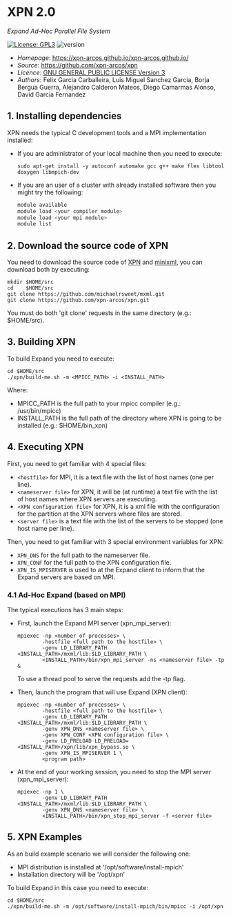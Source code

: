 # XPN 2.0
*Expand Ad-Hoc Parallel File System*

[![License: GPL3](https://img.shields.io/badge/License-GPL3-blue.svg)](https://opensource.org/licenses/GPL-3.0)
![version](https://img.shields.io/badge/version-2.0-blue)

* *Homepage*: https://xpn-arcos.github.io/xpn-arcos.github.io/
* *Source*:   https://github.com/xpn-arcos/xpn
* *Licence*:  [GNU GENERAL PUBLIC LICENSE Version 3](https://github.com/dcamarmas/xpn/blob/master/COPYING)</br>
* *Authors*:  Felix Garcia Carballeira, Luis Miguel Sanchez Garcia, Borja Bergua Guerra, Alejandro Calderon Mateos, Diego Camarmas Alonso, David Garcia Fernandez



## 1. Installing dependencies

XPN needs the typical C development tools and a MPI implementation installed:
  * If you are administrator of your local machine then you need to execute:
    ```
    sudo apt-get install -y autoconf automake gcc g++ make flex libtool doxygen libmpich-dev
    ```
  * If you are an user of a cluster with already installed software then you might try the following:
    ```bash
    module available
    module load <your compiler module>
    module load <your mpi module>
    module list
    ```


## 2. Download the source code of XPN

You need to download the source code of [XPN](https://xpn-arcos.github.io/arcos-xpn.github.io/) and [minixml](http://www.minixml.org), you can download both by executing:
```
mkdir $HOME/src
cd    $HOME/src
git clone https://github.com/michaelrsweet/mxml.git
git clone https://github.com/xpn-arcos/xpn.git
```

You must do both 'git clone' requests in the same directory (e.g.: $HOME/src).


## 3. Building XPN 

To build Expand you need to execute:
```
cd $HOME/src
./xpn/build-me.sh -m <MPICC_PATH> -i <INSTALL_PATH>
```
Where:
  * MPICC_PATH is the full path to your mpicc compiler (e.g.: /usr/bin/mpicc) 
  * INSTALL_PATH is the full path of the directory where XPN is going to be installed (e.g.: $HOME/bin_xpn)


## 4. Executing XPN

First, you need to get familiar with 4 special files:
  * ```<hostfile>``` for MPI, it is a text file with the list of host names (one per line).
  * ```<nameserver file>``` for XPN, it will be (at runtime) a text file with the list of host names where XPN servers are executing.
  * ```<XPN configuration file>``` for XPN, it is a xml file with the configuration for the partition at the XPN servers where files are stored.
  * ```<server file>``` is a text file with the list of the servers to be stopped (one host name per line).

Then, you need to get familiar with 3 special environment variables for XPN:
  * ```XPN_DNS```  for the full path to the nameserver file.
  * ```XPN_CONF``` for the full path to the XPN configuration file.
  * ```XPN_IS_MPISERVER``` is used to at the Expand client to inform that the Expand servers are based on MPI. 

### 4.1 Ad-Hoc Expand (based on MPI)
The typical executions has 3 main steps:
- First, launch the Expand MPI server (xpn_mpi_server):  

    ```
    mpiexec -np <number of processes> \
            -hostfile <full path to the hostfile> \
            -genv LD_LIBRARY_PATH <INSTALL_PATH>/mxml/lib:$LD_LIBRARY_PATH \
            <INSTALL_PATH>/bin/xpn_mpi_server -ns <nameserver file> -tp &
    ```

    To use a thread pool to serve the requests add the -tp flag.

- Then,  launch the program that will use Expand (XPN client):
    
    ```
    mpiexec -np <number of processes> \
            -hostfile <full path to the hostfile> \
            -genv LD_LIBRARY_PATH <INSTALL_PATH>/mxml/lib:$LD_LIBRARY_PATH \
            -genv XPN_DNS <nameserver file> \
            -genv XPN_CONF <XPN configuration file> \
            -genv LD_PRELOAD LD_PRELOAD=<INSTALL_PATH>/xpn/lib/xpn_bypass.so \
            -genv XPN_IS_MPISERVER 1 \
            <program path>
    ```

- At the end of your working session, you need to stop the MPI server (xpn_mpi_server):  

    ```
    mpiexec -np 1 \
            -genv LD_LIBRARY_PATH <INSTALL_PATH>/mxml/lib:$LD_LIBRARY_PATH \
            -genv XPN_DNS <nameserver file> \
            <INSTALL_PATH>/bin/xpn_stop_mpi_server -f <server file>
    ```


## 5. XPN Examples

As an build example scenario we will consider the following one:
* MPI distribution is installed at '/opt/software/install-mpich'
* Installation directory will be '/opt/xpn'

To build Expand in this case you need to execute:
```
cd $HOME/src
./xpn/build-me.sh -m /opt/software/install-mpich/bin/mpicc -i /opt/xpn
```

